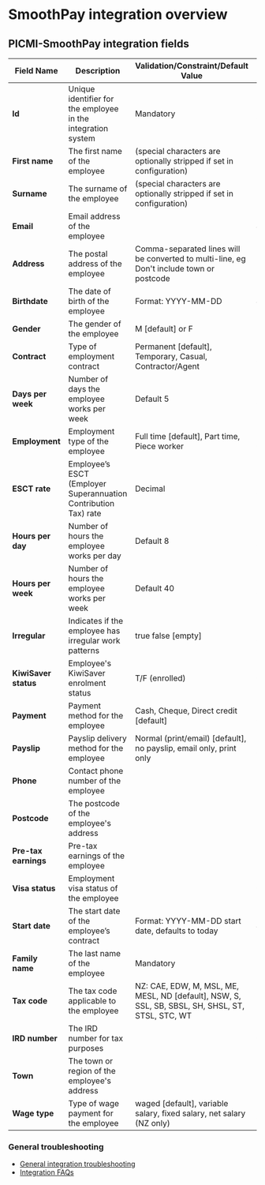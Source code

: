 # SmoothPay integration overview

## PICMI-SmoothPay integration fields

| **Field Name**       | **Description**                                                 | **Validation/Constraint/Default Value**                                                          | **Source**                |
|----------------------|-----------------------------------------------------------------|--------------------------------------------------------------------------------------------------|---------------------------|
| **Id**               | Unique identifier for the employee in the integration system    | Mandatory                                                                                        | Integration Configuration |
| **First name**       | The first name of the employee                                  | (special characters are optionally stripped if set in configuration)                             | Personal Information      |
| **Surname**          | The surname of the employee                                     | (special characters are optionally stripped if set in configuration)                             | Personal Information      |
| **Email**            | Email address of the employee                                   |                                                                                                  | Job                       |
| **Address**          | The postal address of the employee                              | Comma-separated lines will be converted to multi-line, eg Don't include town or postcode         | Personal Information      |
| **Birthdate**        | The date of birth of the employee                               | Format: YYYY-MM-DD                                                                               | Job                       |
| **Gender**           | The gender of the employee                                      | M [default] or F                                                                                 | Personal Information      |
| **Contract**         | Type of employment contract                                     | Permanent [default], Temporary, Casual, Contractor/Agent                                         | Integration Configuration |
| **Days per week**    | Number of days the employee works per week                      | Default 5                                                                                        | Integration Configuration |
| **Employment**       | Employment type of the employee                                 | Full time [default], Part time, Piece worker                                                     | Integration Configuration |
| **ESCT rate**        | Employee’s ESCT (Employer Superannuation Contribution Tax) rate | Decimal                                                                                          | Integration Configuration |
| **Hours per day**    | Number of hours the employee works per day                      | Default 8                                                                                        | Integration Configuration |
| **Hours per week**   | Number of hours the employee works per week                     | Default 40                                                                                       | Integration Configuration |
| **Irregular**        | Indicates if the employee has irregular work patterns           | true        false [empty]                                                                        | Integration Configuration |                
| **KiwiSaver status** | Employee's KiwiSaver enrolment status                           | T/F (enrolled)                                                                                   | Questions                 |
| **Payment**          | Payment method for the employee                                 | Cash, Cheque, Direct credit [default]                                                            | Integration Configuration |
| **Payslip**          | Payslip delivery method for the employee                        | Normal (print/email) [default], no payslip, email only, print only                               | Integration Configuration |
| **Phone**            | Contact phone number of the employee                            |                                                                                                  | Personal Information      |
| **Postcode**         | The postcode of the employee's address                          |                                                                                                  | Personal Information      |
| **Pre-tax earnings** | Pre-tax earnings of the employee                                |                                                                                                  | Personal Information      |
| **Visa status**      | Employment visa status of the employee                          |                                                                                                  | Questions                 |
| **Start date**       | The start date of the employee’s contract                       | Format: YYYY-MM-DD start date, defaults to today                                                 | Job                       |
| **Family name**      | The last name of the employee                                   | Mandatory                                                                                        | Personal Information      |
| **Tax code**         | The tax code applicable to the employee                         | NZ: CAE, EDW, M, MSL, ME, MESL, ND [default], NSW, S, SSL, SB, SBSL, SH, SHSL, ST, STSL, STC, WT | Personal Information      |
| **IRD number**       | The IRD number for tax purposes                                 |                                                                                                  | Questions                 |
| **Town**             | The town or region of the employee's address                    |                                                                                                  | Personal Information      |
| **Wage type**        | Type of wage payment for the employee                           | waged [default], variable salary, fixed salary, net salary (NZ only)                             | Integration Configuration |

<explanation>

### General troubleshooting

- [General integration troubleshooting](integrations#troubleshooting)
- [Integration FAQs](../faqs#integrations)

</explanation>
